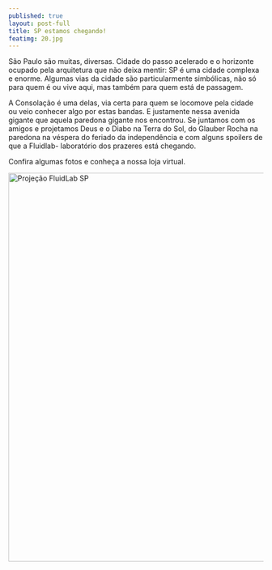 ```yaml
---
published: true
layout: post-full
title: SP estamos chegando!
featimg: 20.jpg
---
```


São Paulo são muitas, diversas. Cidade do passo acelerado e o horizonte ocupado pela arquitetura que não deixa mentir: SP é uma cidade complexa e enorme.  Algumas vias da cidade são particularmente simbólicas, não só para quem é ou vive aqui, mas também para quem está de passagem.

A Consolação é uma delas, via certa para quem se locomove pela cidade ou veio conhecer algo por estas bandas. E justamente nessa avenida gigante que aquela paredona gigante nos encontrou. Se juntamos com os amigos e projetamos Deus e o Diabo na Terra do Sol, do Glauber Rocha na paredona na véspera do feriado da independência e  com alguns spoilers de que a Fluidlab- laboratório dos prazeres está chegando. 



Confira algumas fotos e conheça a nossa loja virtual.



<a data-flickr-embed="true"  href="https://www.flickr.com/photos/158938103@N02/albums/72157685961260940" title="Projeção FluidLab SP"><img src="https://farm5.staticflickr.com/4352/36690385610_770e2b9d25_b.jpg" width="1024" height="768" alt="Projeção FluidLab SP"></a><script async src="//embedr.flickr.com/assets/client-code.js" charset="utf-8"></script>

